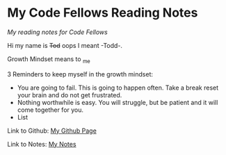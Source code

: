 # My Code Fellows Reading Notes
*My reading notes for Code Fellows*

Hi my name is ~~Tod~~ oops I meant -Todd-. 

Growth Mindset means to <sub>me</sub>

3 Reminders to keep myself in the growth mindset:

- You are going to fail. This is going to happen often. Take a break reset your brain and do not get frustrated.
- Nothing worthwhile is easy. You will struggle, but be patient and it will come together for you.
- List

Link to Github: [My Github Page](https://todd75.github.io/reading-notes/)

Link to Notes: [My Notes](https://todd75.github.io/reading-notes/class2)
